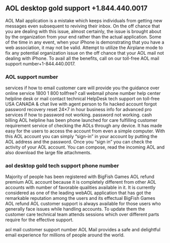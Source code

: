 ## AOL desktop gold support +1.844.440.0017

AOL Mail application is a mistake which keeps individuals from getting new messages even subsequent to reviving their inbox. On the off chance that you are dealing with this issue, almost certainly, the issue is brought about by the organization from your end rather than the actual application. Some of the time in any event, when your iPhone is demonstrating that you have a web association, it may not be valid. Attempt to utilize the Airplane mode to fix any potential organization issue on the off chance that your AOL mail not dealing with iPhone. To avail all the benefits, call on our toll-free AOL mail support number+1-844.440.0017.


### AOL support number

services if how to email customer care will provide you the guidance over online service 1800 1 800 tollfree? call webmail phone number help center helpline desk or mail contact technical HelpDesk tech support on toll-free USA CANADA & chat live with agent person to fix hacked account forgot password recovery reset 24×7 in hour business info for advanced pro services if how to password not working. password not working. cash billing AOL helpline has been phone launched for care fulfilling customer requirement service of checking the AOLs through any device. It has made easy for the users to access the account from even a simple computer. With this AOL account you can simply “sign-in” in your account by putting the AOL address and the password. Once you “sign in” you can check the activity of your AOL account. You can compose, read the incoming AOL and also download the large file attachments.



### aol desktop gold tech support phone number

Majority of people has been registered with BigFish Games AOL refund premium AOL account because it is completely different from other AOL accounts with number of favorable qualities available in it. It is currently considered as one of the leading webAOL application that has got the remarkable reputation among the users and its effectual BigFish Games AOL refund AOL customer support is always available for those users who generally face issues while handling accounts. To update them the customer care technical team attends sessions which over different parts require for the effective support.


aol mail customer support number
AOL Mail provides a safe and delightful email experience for millions of people around the world.
